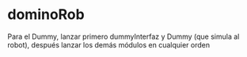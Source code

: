 # dominoRob
Para el Dummy, lanzar primero dummyInterfaz y Dummy (que simula al robot), después lanzar los demás módulos en cualquier orden
